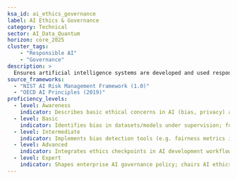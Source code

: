 ```yaml
---
ksa_id: ai_ethics_governance  
label: AI Ethics & Governance  
category: Technical  
sector: AI_Data_Quantum  
horizon: core_2025  
cluster_tags: 
    - "Responsible AI"
    - "Governance"
description: >  
  Ensures artificial intelligence systems are developed and used responsibly and transparently; implements bias mitigation techniques, fairness metrics, and compliance with AI ethics guidelines (e.g. organizational AI policies, OECD AI Principles).  
source_frameworks:  
  - "NIST AI Risk Management Framework (1.0)"  
  - "OECD AI Principles (2019)"  
proficiency_levels:  
  - level: Awareness  
    indicator: Describes basic ethical concerns in AI (bias, privacy) and knows of AI guidelines or ethics boards.  
  - level: Basic  
    indicator: Identifies bias in datasets/models under supervision; follows standard procedures to document AI decisions (model cards, etc.).  
  - level: Intermediate  
    indicator: Implements bias detection tools (e.g. fairness metrics in ML) and improves model transparency; ensures models meet privacy requirements.  
  - level: Advanced  
    indicator: Integrates ethics checkpoints in AI development workflows; leads bias audits and compliance reviews (e.g. AI model validation against internal policies).  
  - level: Expert  
    indicator: Shapes enterprise AI governance policy; chairs AI ethics committees, designs frameworks to ensure accountability and regulatory compliance across all AI initiatives.  
---
```

